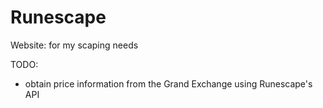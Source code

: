 Runescape
=========

Website: for my scaping needs

TODO:  
- obtain price information from the Grand Exchange using Runescape's API
